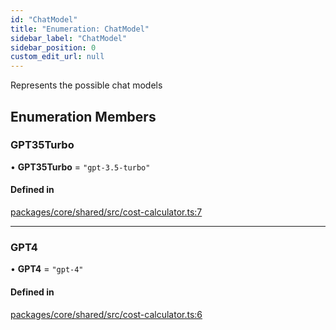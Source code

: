 ```yaml
---
id: "ChatModel"
title: "Enumeration: ChatModel"
sidebar_label: "ChatModel"
sidebar_position: 0
custom_edit_url: null
---
```


Represents the possible chat models

## Enumeration Members

### GPT35Turbo

• **GPT35Turbo** = ``"gpt-3.5-turbo"``

#### Defined in

[packages/core/shared/src/cost-calculator.ts:7](https://github.com/Oneirocom/Magick/blob/0b84928f/packages/core/shared/src/cost-calculator.ts#L7)

___

### GPT4

• **GPT4** = ``"gpt-4"``

#### Defined in

[packages/core/shared/src/cost-calculator.ts:6](https://github.com/Oneirocom/Magick/blob/0b84928f/packages/core/shared/src/cost-calculator.ts#L6)
